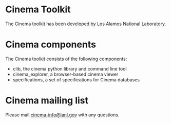 # Cinema Toolkit

The Cinema toolkit has been developed by Los Alamos National Laboratory.

# Cinema components

The Cinema toolkit consists of the following components:

- clib, the cinema python library and command line tool
- cinema_explorer, a browser-based cinema viewer
- specifications, a set of specifications for Cinema databases

# Cinema mailing list

Please mail cinema-info@lanl.gov with any questions.

